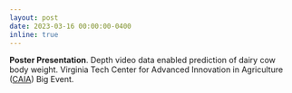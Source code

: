 ```yaml
---
layout: post
date: 2023-03-16 00:00:00-0400
inline: true
---
```

<strong>Poster Presentation</strong>. Depth video data enabled prediction of dairy cow body weight. Virginia Tech Center for Advanced Innovation in Agriculture ([CAIA](https://caia.cals.vt.edu/)) Big Event.
<!-- <a href="/assets/pdf/CAIA_2023_big_event_Ye.pdf">Click to read poster</a>. -->



